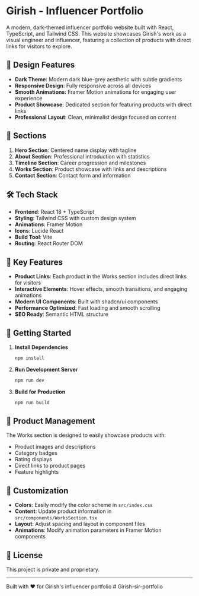# Girish - Influencer Portfolio

A modern, dark-themed influencer portfolio website built with React, TypeScript, and Tailwind CSS. This website showcases Girish's work as a visual engineer and influencer, featuring a collection of products with direct links for visitors to explore.

## 🎨 Design Features

- **Dark Theme**: Modern dark blue-grey aesthetic with subtle gradients
- **Responsive Design**: Fully responsive across all devices
- **Smooth Animations**: Framer Motion animations for engaging user experience
- **Product Showcase**: Dedicated section for featuring products with direct links
- **Professional Layout**: Clean, minimalist design focused on content

## 🚀 Sections

1. **Hero Section**: Centered name display with tagline
2. **About Section**: Professional introduction with statistics
3. **Timeline Section**: Career progression and milestones
4. **Works Section**: Product showcase with links and descriptions
5. **Contact Section**: Contact form and information

## 🛠️ Tech Stack

- **Frontend**: React 18 + TypeScript
- **Styling**: Tailwind CSS with custom design system
- **Animations**: Framer Motion
- **Icons**: Lucide React
- **Build Tool**: Vite
- **Routing**: React Router DOM

## 🎯 Key Features

- **Product Links**: Each product in the Works section includes direct links for visitors
- **Interactive Elements**: Hover effects, smooth transitions, and engaging animations
- **Modern UI Components**: Built with shadcn/ui components
- **Performance Optimized**: Fast loading and smooth scrolling
- **SEO Ready**: Semantic HTML structure

## 🚀 Getting Started

1. **Install Dependencies**
   ```bash
   npm install
   ```

2. **Run Development Server**
   ```bash
   npm run dev
   ```

3. **Build for Production**
   ```bash
   npm run build
   ```

## 📱 Product Management

The Works section is designed to easily showcase products with:
- Product images and descriptions
- Category badges
- Rating displays
- Direct links to product pages
- Feature highlights

## 🎨 Customization

- **Colors**: Easily modify the color scheme in `src/index.css`
- **Content**: Update product information in `src/components/WorksSection.tsx`
- **Layout**: Adjust spacing and layout in component files
- **Animations**: Modify animation parameters in Framer Motion components

## 📄 License

This project is private and proprietary.

---

Built with ❤️ for Girish's influencer portfolio
#   G i r i s h - s i r - p o r t f o l i o  
 